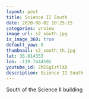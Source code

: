 ```yaml
---
layout: post
title: Science II South
date: 2020-08-02 10:25:15
categories: vrview
image_url: s2_south.jpg
is_image_360: true
default_yaw: 0
thumbnail: s2_south_th.jpg
lat: 36.814353
lon: -119.7444592
youtube_id: ZhESgIztlXQ
description: Science II South
---
```

South of the Science II building
